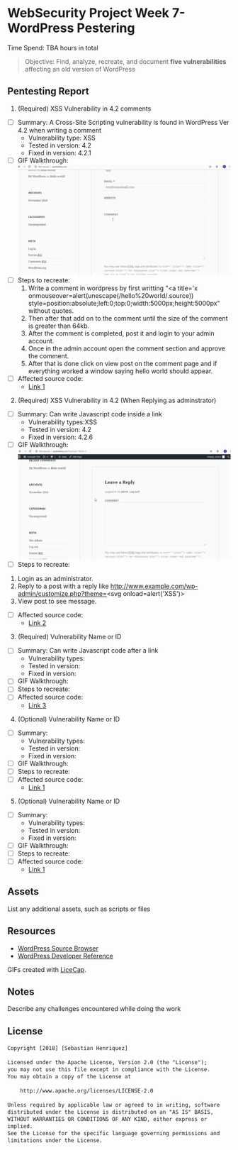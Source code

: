 # WebSecurity Project Week 7- WordPress Pestering

Time Spend: TBA hours in total

> Objective: Find, analyze, recreate, and document **five vulnerabilities** affecting an old version of WordPress

## Pentesting Report

1. (Required) XSS Vulnerability in 4.2 comments 
  - [ ] Summary: A Cross-Site Scripting vulnerability is found in WordPress Ver 4.2 when writing a comment 
    - Vulnerability type: XSS
    - Tested in version: 4.2
    - Fixed in version: 4.2.1
  - [ ] GIF Walkthrough:
  ![](Vulnerability1.gif)
  - [ ] Steps to recreate:
    1. Write a comment in wordpress by first writting "<a title='x onmouseover=alert(unescape(/hello%20world/.source)) style=position:absolute;left:0;top:0;width:5000px;height:5000px" without quotes.
    2. Then after that add on to the comment until the size of the comment is greater than 64kb.
    3. After the comment is completed, post it and login to your admin account.
    4. Once in the admin account open the comment section and approve the comment.
    5. After that is done click on view post on the comment page and if everything worked a window saying hello world should appear.
  - [ ] Affected source code:
    - [Link 1](https://core.trac.wordpress.org/browser/tags/4.2/src/wp-comments-post.php)
2. (Required) XSS Vulnerability in 4.2 (When Replying as adminstrator)
  - [ ] Summary: Can write Javascript code inside a link
    - Vulnerability types:XSS
    - Tested in version: 4.2
    - Fixed in version: 4.2.6
  - [ ] GIF Walkthrough: 
  ![](Vulnerability2.gif)
  - [ ] Steps to recreate:
  1. Login as an administrator.
  2. Reply to a post with a reply like http://www.example.com/wp-admin/customize.php?theme=<svg onload=alert('XSS')>  
  3. View post to see message.
  - [ ] Affected source code:
    - [Link 2](https://core.trac.wordpress.org/browser/tags/4.2/src/wp-admin/customize.php)
3. (Required) Vulnerability Name or ID
  - [ ] Summary: Can write Javascript code after a link
    - Vulnerability types:
    - Tested in version:
    - Fixed in version: 
  - [ ] GIF Walkthrough: 
  - [ ] Steps to recreate: 
  - [ ] Affected source code:
    - [Link 3](https://core.trac.wordpress.org/browser/tags/version/src/source_file.php)
4. (Optional) Vulnerability Name or ID
  - [ ] Summary: 
    - Vulnerability types:
    - Tested in version:
    - Fixed in version: 
  - [ ] GIF Walkthrough: 
  - [ ] Steps to recreate: 
  - [ ] Affected source code:
    - [Link 1](https://core.trac.wordpress.org/browser/tags/version/src/source_file.php)
5. (Optional) Vulnerability Name or ID
  - [ ] Summary: 
    - Vulnerability types:
    - Tested in version:
    - Fixed in version: 
  - [ ] GIF Walkthrough: 
  - [ ] Steps to recreate: 
  - [ ] Affected source code:
    - [Link 1](https://core.trac.wordpress.org/browser/tags/version/src/source_file.php) 

## Assets

List any additional assets, such as scripts or files

## Resources

- [WordPress Source Browser](https://core.trac.wordpress.org/browser/)
- [WordPress Developer Reference](https://developer.wordpress.org/reference/)

GIFs created with [LiceCap](http://www.cockos.com/licecap/).

## Notes

Describe any challenges encountered while doing the work

## License

    Copyright [2018] [Sebastian Henriquez]

    Licensed under the Apache License, Version 2.0 (the "License");
    you may not use this file except in compliance with the License.
    You may obtain a copy of the License at

        http://www.apache.org/licenses/LICENSE-2.0

    Unless required by applicable law or agreed to in writing, software
    distributed under the License is distributed on an "AS IS" BASIS,
    WITHOUT WARRANTIES OR CONDITIONS OF ANY KIND, either express or implied.
    See the License for the specific language governing permissions and
    limitations under the License.
